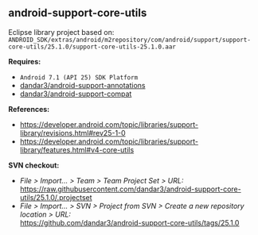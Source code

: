 ## android-support-core-utils

Eclipse library project based on:<br/>
`ANDROID_SDK/extras/android/m2repository/com/android/support/support-core-utils/25.1.0/support-core-utils-25.1.0.aar`

**Requires:**
- `Android 7.1 (API 25) SDK Platform`
- [dandar3/android-support-annotations](https://github.com/dandar3/android-support-annotations/tree/25.1.0)
- [dandar3/android-support-compat](https://github.com/dandar3/android-support-compat/tree/25.1.0)

**References:**
- https://developer.android.com/topic/libraries/support-library/revisions.html#rev25-1-0
- https://developer.android.com/topic/libraries/support-library/features.html#v4-core-utils

**SVN checkout:**
- _File > Import... > Team > Team Project Set > URL:_<br/>
  https://raw.githubusercontent.com/dandar3/android-support-core-utils/25.1.0/.projectset
- _File > Import... > SVN > Project from SVN > Create a new repository location > URL:_<br/> 
  https://github.com/dandar3/android-support-core-utils/tags/25.1.0